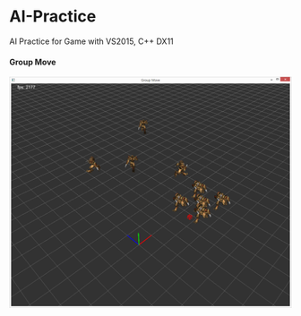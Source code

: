 # AI-Practice
AI Practice for Game with VS2015, C++ DX11

#### Group Move
![](https://github.com/jjuiddong/AI-Practice/blob/master/Src/GroupMove/img.png)
